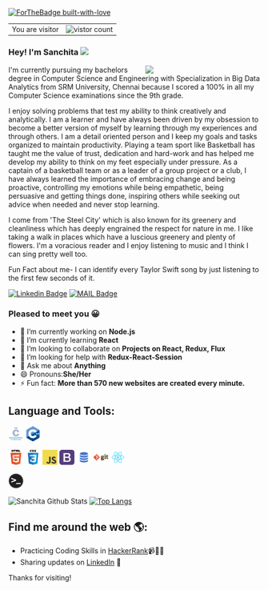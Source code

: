 [![ForTheBadge built-with-love](http://ForTheBadge.com/images/badges/built-with-love.svg)](https://GitHub.com/SanchitaSinha/)  
<table>
  <tr>
    <td>You are visitor</td>
    <td><img src="https://profile-counter.glitch.me/SanchitaSinha/count.svg" alt="vistor count" height="25" /></td>
  </tr>
</table>


### Hey! I'm Sanchita  <img src="https://github.com/iamshubhamg/iamshubhamg/blob/master/Assests/Hi.gif" width="29px">
<img align='right' src="https://media.giphy.com/media/M9gbBd9nbDrOTu1Mqx/giphy.gif" width="230">

I'm currently pursuing my bachelors degree in Computer Science and Engineering with Specialization in Big Data Analytics from SRM University, Chennai because I scored a 100% in all my Computer Science examinations since the 9th grade.

I enjoy solving problems that test my ability to think creatively and analytically. I am a learner and have always been driven by my obsession to become a better version of myself by learning through my experiences and through others. I am a detail oriented person and I keep my goals and tasks organized to maintain productivity. Playing a team sport like Basketball has taught me the value of trust, dedication and hard-work and has helped me develop my ability to think on my feet especially under pressure. As a captain of a basketball team or as a leader of a group project or a club, I have always learned the importance of embracing change and being proactive, controlling my emotions while being empathetic, being persuasive and getting things done, inspiring others while seeking out advice when needed and never stop learning.

I come from 'The Steel City' which is also known for its greenery and cleanliness which has deeply engrained the respect for nature in me. I like taking a walk in places which have a luscious greenery and plenty of flowers. I'm a voracious reader and I enjoy listening to music and I think I can sing pretty well too. 

Fun Fact about me- I can identify every Taylor Swift song by just listening to the first few seconds of it. 

[![Linkedin Badge](https://img.shields.io/badge/-SanchitaSinha-blue?style=flat-square&logo=Linkedin&logoColor=white&link=https://www.linkedin.com/in/SanchitaSinha/)](https://www.linkedin.com/in/sanchita26)
[![MAIL Badge](https://img.shields.io/badge/-sanchitasinha2604@gmail.com-c14438?style=flat-square&logo=Gmail&logoColor=white&link=mailto:sanchitasinha2604@gmail.com)](mailto:sanchitasinha2604@gmail.com )
 
### Pleased to meet you 😀

- 🔭 I’m currently working on <b>Node.js</b>
- 🌱 I’m currently learning <b>React</b>
- 👯 I’m looking to collaborate on <b>Projects on React, Redux, Flux</b>
- 🤔 I’m looking for help with <b>Redux-React-Session</b>
- 💬 Ask me about <b>Anything</b>
- 😄 Pronouns:<b>She/Her</b>
- ⚡ Fun fact: <b>More than 570 new websites are created every minute.</b>

## Language and Tools:
<code><img height="30" src="https://raw.githubusercontent.com/github/explore/80688e429a7d4ef2fca1e82350fe8e3517d3494d/topics/c/c.png"></code>
<code><img height="30" src="https://raw.githubusercontent.com/github/explore/80688e429a7d4ef2fca1e82350fe8e3517d3494d/topics/cpp/cpp.png"></code>
<!-- <code><img height="30" src="https://raw.githubusercontent.com/github/explore/80688e429a7d4ef2fca1e82350fe8e3517d3494d/topics/python/python.png"></code> -->
<code><img height="30" src="https://raw.githubusercontent.com/github/explore/80688e429a7d4ef2fca1e82350fe8e3517d3494d/topics/html/html.png"></code>
<code><img height="30" src="https://raw.githubusercontent.com/github/explore/80688e429a7d4ef2fca1e82350fe8e3517d3494d/topics/css/css.png"></code>
<code><img height="30" src="https://raw.githubusercontent.com/github/explore/80688e429a7d4ef2fca1e82350fe8e3517d3494d/topics/javascript/javascript.png"></code>
<code><img height="30" src="https://raw.githubusercontent.com/github/explore/80688e429a7d4ef2fca1e82350fe8e3517d3494d/topics/bootstrap/bootstrap.png"></code>
<code><img height="30" src="https://raw.githubusercontent.com/github/explore/80688e429a7d4ef2fca1e82350fe8e3517d3494d/topics/sql/sql.png"></code>
<code><img height="30" src="https://raw.githubusercontent.com/github/explore/80688e429a7d4ef2fca1e82350fe8e3517d3494d/topics/git/git.png"></code>
<code><img height="30" src="https://raw.githubusercontent.com/github/explore/80688e429a7d4ef2fca1e82350fe8e3517d3494d/topics/react/react.png"></code>
<!-- <code><img height="30" src="https://raw.githubusercontent.com/github/explore/80688e429a7d4ef2fca1e82350fe8e3517d3494d/topics/linux/linux.png"></code> -->
<code><img height="30" src="https://raw.githubusercontent.com/github/explore/80688e429a7d4ef2fca1e82350fe8e3517d3494d/topics/terminal/terminal.png"></code>
<!-- <code><img height="30" src="https://raw.githubusercontent.com/swhare/JupyterNotebookSupport/master/favicon.ico"></code> -->

<!-- *NOTE: Top languages does not indicate my skill level, it's just a github metric of languages which I have the used in most of my codes on Github, it's a new feature of [github-readme-stats]* -->

![Sanchita Github Stats](https://github-readme-stats.vercel.app/api?username=SanchitaSinha&show_icons=true)       [![Top Langs](https://github-readme-stats.vercel.app/api/top-langs/?username=SanchitaSinha&hide=css)](https://github.com/SanchitaSinha/github-readme-stats)


## Find me around the web 🌎:
- Practicing Coding Skills in <a href="https://www.hackerrank.com/sanchita26">HackerRank</a>📹✍🏾
- Sharing updates on <a href="https://www.linkedin.com/in/sanchita26">LinkedIn</a> 💼

Thanks for visiting!
